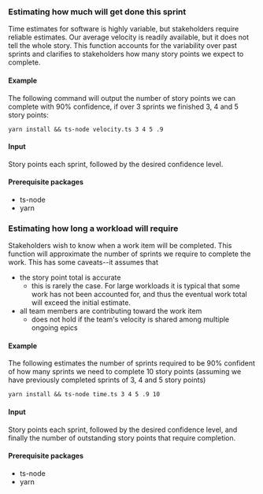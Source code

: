 ### Estimating how much will get done this sprint

Time estimates for software is highly variable, but stakeholders require reliable estimates. Our average velocity is readily available, but it does not tell the whole story. This function accounts for the variability over past sprints and clarifies to stakeholders how many story points we expect to complete.

#### Example

The following command will output the number of story points we can complete with 90% confidence, if over 3 sprints we finished 3, 4 and 5 story points:

`yarn install && ts-node velocity.ts 3 4 5 .9`

#### Input

Story points each sprint, followed by the desired confidence level.

#### Prerequisite packages

- ts-node
- yarn

### Estimating how long a workload will require

Stakeholders wish to know when a work item will be completed. This function will approximate the number of sprints we require to complete the work. This has some caveats--it assumes that

- the story point total is accurate
  - this is rarely the case. For large workloads it is typical that some work has not been accounted for, and thus the eventual work total will exceed the initial estimate.
- all team members are contributing toward the work item
  - does not hold if the team's velocity is shared among multiple ongoing epics

#### Example

The following estimates the number of sprints required to be 90% confident of how many sprints we need to complete 10 story points (assuming we have previously completed sprints of 3, 4 and 5 story points)

`yarn install && ts-node time.ts 3 4 5 .9 10`

#### Input

Story points each sprint, followed by the desired confidence level, and finally the number of outstanding story points that require completion.

#### Prerequisite packages

- ts-node
- yarn
